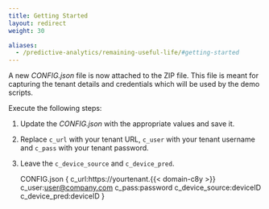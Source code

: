 ```yaml
---
title: Getting Started
layout: redirect
weight: 30

aliases:
  - /predictive-analytics/remaining-useful-life/#getting-started
---
```

A new *CONFIG.json* file is now attached to the ZIP file. This file is meant for capturing the tenant details and credentials which will be used by the demo scripts.

Execute the following steps:

1.  Update the *CONFIG.json* with the appropriate values and save it. 
2. Replace `c_url` with your tenant URL, `c_user` with your tenant username and `c_pass` with your tenant password. 
3. Leave the `c_device_source` and `c_device_pred`.

	CONFIG.json
	{
		c_url:https://yourtenant.{{< domain-c8y >}}
		c_user:user@company.com
		c_pass:password
		c_device_source:deviceID
		c_device_pred:deviceID
	}
